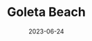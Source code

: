 ---
title: "Goleta Beach"
date: 2023-06-24
hashtag: goleta-beach
near: Santa Barbara
state: California
type: place
tags:
  - beach
  - Santa Barbara
  - California
---